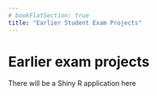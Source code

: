 ```yaml
---
# bookFlatSection: true
title: "Earlier Student Exam Projects"
---
```


# Earlier exam projects
 There will be a Shiny R application here
